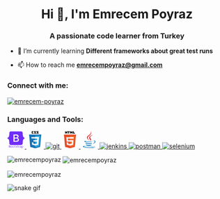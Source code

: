 <h1 align="center">Hi 👋, I'm Emrecem Poyraz</h1>
<h3 align="center">A passionate code learner from Turkey</h3>

- 🌱 I’m currently learning **Different frameworks about great test runs**

- 📫 How to reach me **emrecempoyraz@gmail.com**

<h3 align="left">Connect with me:</h3>
<p align="left">
<a href="https://linkedin.com/in/emrecem-poyraz" target="blank"><img align="center" src="https://raw.githubusercontent.com/rahuldkjain/github-profile-readme-generator/master/src/images/icons/Social/linked-in-alt.svg" alt="emrecem-poyraz" height="30" width="40" /></a>
</p>

<h3 align="left">Languages and Tools:</h3>
<p align="left"> <a href="https://getbootstrap.com" target="_blank" rel="noreferrer"> <img src="https://raw.githubusercontent.com/devicons/devicon/master/icons/bootstrap/bootstrap-plain-wordmark.svg" alt="bootstrap" width="40" height="40"/> </a> <a href="https://www.w3schools.com/css/" target="_blank" rel="noreferrer"> <img src="https://raw.githubusercontent.com/devicons/devicon/master/icons/css3/css3-original-wordmark.svg" alt="css3" width="40" height="40"/> </a> <a href="https://git-scm.com/" target="_blank" rel="noreferrer"> <img src="https://www.vectorlogo.zone/logos/git-scm/git-scm-icon.svg" alt="git" width="40" height="40"/> </a> <a href="https://www.w3.org/html/" target="_blank" rel="noreferrer"> <img src="https://raw.githubusercontent.com/devicons/devicon/master/icons/html5/html5-original-wordmark.svg" alt="html5" width="40" height="40"/> </a> <a href="https://www.java.com" target="_blank" rel="noreferrer"> <img src="https://raw.githubusercontent.com/devicons/devicon/master/icons/java/java-original.svg" alt="java" width="40" height="40"/> </a> <a href="https://www.jenkins.io" target="_blank" rel="noreferrer"> <img src="https://www.vectorlogo.zone/logos/jenkins/jenkins-icon.svg" alt="jenkins" width="40" height="40"/> </a> <a href="https://postman.com" target="_blank" rel="noreferrer"> <img src="https://www.vectorlogo.zone/logos/getpostman/getpostman-icon.svg" alt="postman" width="40" height="40"/> </a> <a href="https://www.selenium.dev" target="_blank" rel="noreferrer"> <img src="https://raw.githubusercontent.com/detain/svg-logos/780f25886640cef088af994181646db2f6b1a3f8/svg/selenium-logo.svg" alt="selenium" width="40" height="40"/> </a> </p>

<p><img align="left" src="https://github-readme-stats.vercel.app/api/top-langs?username=emrecempoyraz&show_icons=true&locale=en&layout=compact" alt="emrecempoyraz" /></p>

<p>&nbsp;<img align="center" src="https://github-readme-stats.vercel.app/api?username=emrecempoyraz&show_icons=true&locale=en" alt="emrecempoyraz" /></p>

<p><img align="center" src="https://github-readme-streak-stats.herokuapp.com/?user=emrecempoyraz&" alt="emrecempoyraz" /></p>




![snake gif](https://github.com/CagatayAkkas/CagatayAkkas/blob/output/github-contribution-grid-snake.gif)
